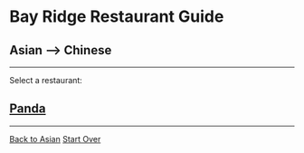 # Bay Ridge Restaurant Guide
## Asian --> Chinese
---
Select a restaurant:
## [Panda](https://www.pandabrooklyn.com/)
---
[Back to Asian](asian/asian.md) 
[Start Over](../home.md)